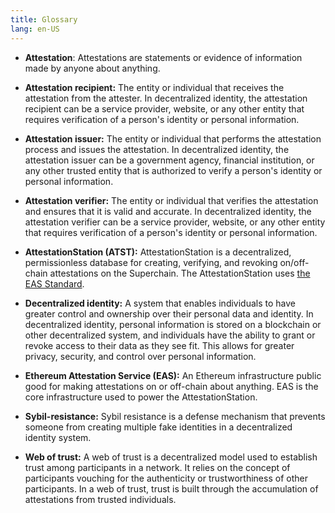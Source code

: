 ```yaml
---
title: Glossary 
lang: en-US
---
```


- **Attestation**: Attestations are statements or evidence of information made by anyone about anything.

- **Attestation recipient:** The entity or individual that receives the attestation from the attester. 
  In decentralized identity, the attestation recipient can be a service provider, website, or any other entity that requires verification of a person's identity or personal information.

- **Attestation issuer:** The entity or individual that performs the attestation process and issues the attestation. 
  In decentralized identity, the attestation issuer can be a government agency, financial institution, or any other trusted entity that is authorized to verify a person's identity or personal information.  
  
- **Attestation verifier:** The entity or individual that verifies the attestation and ensures that it is valid and accurate. 
  In decentralized identity, the attestation verifier can be a service provider, website, or any other entity that requires verification of a person's identity or personal information.

- **AttestationStation (ATST):** AttestationStation is a decentralized, permissionless database for creating, verifying, and revoking on/off-chain attestations on the Superchain. 
The AttestationStation uses [the EAS Standard](https://attest.sh/).

- **Decentralized identity:** A system that enables individuals to have greater control and ownership over their personal data and identity. 
  In decentralized identity, personal information is stored on a blockchain or other decentralized system, and individuals have the ability to grant or revoke access to their data as they see fit. 
  This allows for greater privacy, security, and control over personal information.
  
- **Ethereum Attestation Service (EAS):** An Ethereum infrastructure public good for making attestations on or off-chain about anything. EAS is the core infrastructure used to power the AttestationStation.   
  
- **Sybil-resistance:** Sybil resistance is a defense mechanism that prevents someone from creating multiple fake identities in a decentralized identity system.

- **Web of trust:** A web of trust is a decentralized model used to establish trust among participants in a network. It relies on the concept of participants vouching for the authenticity or trustworthiness of other participants. In a web of trust, trust is built through the accumulation of attestations from trusted individuals.
